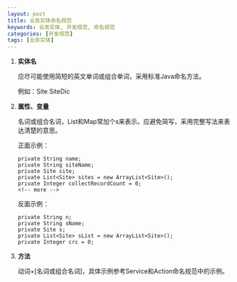 ```yaml
---
layout: post
title: 业务实体命名规范
keywords: 业务实体, 开发规范, 命名规范
categories: [开发规范]
tags: [业务实体]
---
```

1.	**实体名**

	应尽可能使用简短的英文单词或组合单词，采用标准Java命名方法。
	
	例如：Site SiteDic
2.	**属性、变量**

	名词或组合名词，List和Map常加个s来表示。应避免简写，采用完整写法来表达清楚的意思。
	
	正面示例：
	
		private String name;
		private String siteName;
		private Site site;
		private List<Site> sites = new ArrayList<Site>();
		private Integer collectRecordCount = 0;
		<!-- more -->
		
	反面示例：
	
		private String n;
		private String sName;
		private Site s;
		private List<Site> sList = new ArrayList<Site>();
		private Integer crc = 0;
		
3.	**方法**

	动词+[名词或组合名词]，具体示例参考Service和Action命名规范中的示例。